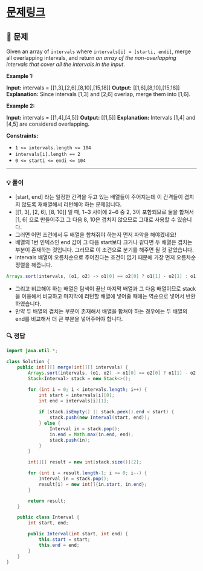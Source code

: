# [문제링크](https://leetcode.com/problems/merge-intervals/)

## 📝 문제

Given an array of `intervals` where `intervals[i] = [starti, endi]`, merge all overlapping intervals, and return _an array of the non-overlapping intervals that cover all the intervals in the input_.

**Example 1:**

**Input:** intervals = [[1,3],[2,6],[8,10],[15,18]]
**Output:** [[1,6],[8,10],[15,18]]
**Explanation:** Since intervals [1,3] and [2,6] overlap, merge them into [1,6].

**Example 2:**

**Input:** intervals = [[1,4],[4,5]]
**Output:** [[1,5]]
**Explanation:** Intervals [1,4] and [4,5] are considered overlapping.

**Constraints:**

- `1 <= intervals.length <= 104`
- `intervals[i].length == 2`
- `0 <= starti <= endi <= 104`

---

### 💡 풀이

- \[start, end\] 라는 일정한 간격을 두고 있는 배열들이 주어지는데 이 간격들이 겹치지 않도록 재배열해서 리턴해야 하는 문제입니다.
- \[\[1, 3\], \[2, 6\], \[8, 10\]\] 일 때, 1~3 사이에 2~6 중 2, 3이 포함되므로 둘을 합쳐서 \[1, 6\] 으로 만들어주고 그 다음 8, 10은 겹치지 않으므로 그대로 사용할 수 있습니다.
- 그러면 어떤 조건에서 두 배열을 합쳐줘야 하는지 먼저 파악을 해야겠네요!
- 배열의 1번 인덱스인 end 값이 그 다음 start보다 크거나 같다면 두 배열은 겹치는 부분이 존재하는 것입니다. 그러므로 이 조건으로 분기를 해주면 될 것 같았습니다.
- intervals 배열이 오름차순으로 주어진다는 조건이 없기 때문에 가장 먼저 오름차순 정렬을 해줍니다.

```java
Arrays.sort(intervals, (o1, o2) -> o1[0] == o2[0] ? o1[1] - o2[1] : o1[0] - o2[0]);
```

- 그리고 비교해야 하는 배열은 탐색이 끝난 마지막 배열과 그 다음 배열이므로 stack을 이용해서 비교하고 마지막에 리턴할 배열에 넣어줄 때에는 역순으로 넣어서 반환하였습니다.
- 만약 두 배열의 겹치는 부분이 존재해서 배열을 합쳐야 하는 경우에는 두 배열의 end를 비교해서 더 큰 부분을 넣어주어야 합니다.

### 🔍 정답

```java
import java.util.*;

class Solution {
    public int[][] merge(int[][] intervals) {
        Arrays.sort(intervals, (o1, o2) -> o1[0] == o2[0] ? o1[1] - o2[1] : o1[0] - o2[0]);
        Stack<Interval> stack = new Stack<>();

        for (int i = 0; i < intervals.length; i++) {
            int start = intervals[i][0];
            int end = intervals[i][1];
            
            if (stack.isEmpty() || stack.peek().end < start) {
                stack.push(new Interval(start, end));
            } else {
                Interval in = stack.pop();
                in.end = Math.max(in.end, end);
                stack.push(in);
            }
        }

        int[][] result = new int[stack.size()][2];

        for (int i = result.length-1; i >= 0; i--) {
            Interval in = stack.pop();
            result[i] = new int[]{in.start, in.end};
        }

        return result;
    }

    public class Interval {
        int start, end;

        public Interval(int start, int end) {
            this.start = start;
            this.end = end;
        }
    }
}
```